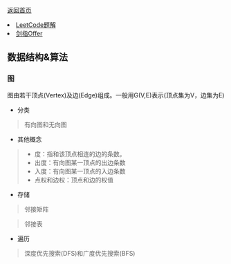 <p> <a href="../README.md">返回首页</a></p>

<div>
  <li><a href="./LeetCode.md">LeetCode题解</a> </li>
  <li><a href="./剑指Offer.md">剑指Offer</a> </li>
</div>

## 数据结构&算法
### 图
图由若干顶点(Vertex)及边(Edge)组成。一般用G(V,E)表示(顶点集为V，边集为E)
- 分类
> 有向图和无向图
- 其他概念
> - 度：指和该顶点相连的边的条数。
> - 出度：有向图某一顶点的出边条数
> - 入度：有向图某一顶点的入边条数
> - 点权和边权：顶点和边的权值
- 存储
> 邻接矩阵

> 邻接表
- 遍历
> 深度优先搜索(DFS)和广度优先搜索(BFS)